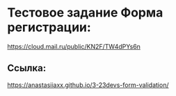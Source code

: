 # Тестовое задание Форма регистрации:

<https://cloud.mail.ru/public/KN2F/TW4dPYs6n>

## Ссылка:
<https://anastasiiaxx.github.io/3-23devs-form-validation/>
